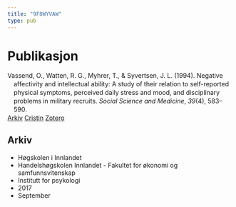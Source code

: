 ```yaml
---
title: "9F8WYVAW"
type: pub
---
```

<h1>Publikasjon</h1>
<article id="csl-bib-container-9F8WYVAW" class="csl-bib-container">
  <div class="csl-bib-body" style="line-height: 1.35; padding-left: 1em; text-indent:-1em;">
  <div class="csl-entry">Vassend, O., Watten, R. G., Myhrer, T., &amp; Syvertsen, J. L. (1994). Negative affectivity and intellectual ability: A study of their relation to self-reported physical symptoms, perceived daily stress and mood, and disciplinary problems in military recruits. <i>Social Science and Medicine</i>, <i>39</i>(4), 583&#x2013;590.</div>
</div>
  <div class="csl-bib-buttons">
    <a href="#taxonomy-article-9F8WYVAW" class="csl-bib-button">Arkiv</a>
    <a href="https://app.cristin.no/results/show.jsf?id=1491816" alt="Cristin URL" class="csl-bib-button">Cristin</a>
    <a href="http://zotero.org/groups/5402882/items/9F8WYVAW" alt="Zotero URL" class="csl-bib-button">Zotero</a>
  </div>
  <div id="csl-bib-meta-container-9F8WYVAW"></div>
</article>
<div id="csl-bib-meta-9F8WYVAW" class="csl-bib-meta">
  <article id="taxonomy-article-9F8WYVAW" class="taxonomy-article">
    <h1>Arkiv</h1>
    <ul>
      <li>Høgskolen i Innlandet</li>
      <li>Handelshøgskolen Innlandet - Fakultet for økonomi og samfunnsvitenskap</li>
      <li>Institutt for psykologi</li>
      <li>2017</li>
      <li>September</li>
    </ul>
  </article>
</div>
